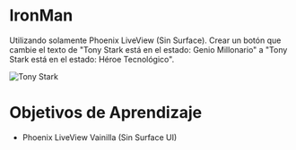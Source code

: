 # IronMan

Utilizando solamente Phoenix LiveView (Sin Surface). Crear un botón
que cambie el texto de "Tony Stark está en el estado: Genio Millonario"
a "Tony Stark está en el estado: Héroe Tecnológico".

![Tony Stark](https://github.com/ElixirCL/surface-practice/assets/292738/16c93c62-a61e-419a-9bc6-173a3a01af6a)

# Objetivos de Aprendizaje

- Phoenix LiveView Vainilla (Sin Surface UI)
